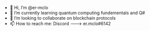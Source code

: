 - 👋 Hi, I’m @er-mclo
- 🌱 I’m currently learning quantum computing fundementals and Q#
- 💞️ I’m looking to collaborate on blockchain protocols
- 📫 How to reach me: Discord ---> er.mclo#6142

<!---
er-mclo/er-mclo is a ✨ special ✨ repository because its `README.md` (this file) appears on your GitHub profile.
You can click the Preview link to take a look at your changes.
--->
